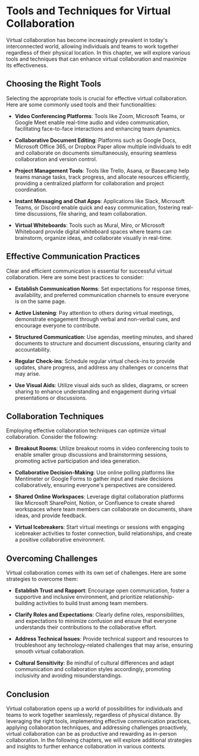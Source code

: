 Tools and Techniques for Virtual Collaboration
=======================================================

Virtual collaboration has become increasingly prevalent in today's interconnected world, allowing individuals and teams to work together regardless of their physical location. In this chapter, we will explore various tools and techniques that can enhance virtual collaboration and maximize its effectiveness.

Choosing the Right Tools
------------------------

Selecting the appropriate tools is crucial for effective virtual collaboration. Here are some commonly used tools and their functionalities:

* **Video Conferencing Platforms**: Tools like Zoom, Microsoft Teams, or Google Meet enable real-time audio and video communication, facilitating face-to-face interactions and enhancing team dynamics.

* **Collaborative Document Editing**: Platforms such as Google Docs, Microsoft Office 365, or Dropbox Paper allow multiple individuals to edit and collaborate on documents simultaneously, ensuring seamless collaboration and version control.

* **Project Management Tools**: Tools like Trello, Asana, or Basecamp help teams manage tasks, track progress, and allocate resources efficiently, providing a centralized platform for collaboration and project coordination.

* **Instant Messaging and Chat Apps**: Applications like Slack, Microsoft Teams, or Discord enable quick and easy communication, fostering real-time discussions, file sharing, and team collaboration.

* **Virtual Whiteboards**: Tools such as Mural, Miro, or Microsoft Whiteboard provide digital whiteboard spaces where teams can brainstorm, organize ideas, and collaborate visually in real-time.

Effective Communication Practices
---------------------------------

Clear and efficient communication is essential for successful virtual collaboration. Here are some best practices to consider:

* **Establish Communication Norms**: Set expectations for response times, availability, and preferred communication channels to ensure everyone is on the same page.

* **Active Listening**: Pay attention to others during virtual meetings, demonstrate engagement through verbal and non-verbal cues, and encourage everyone to contribute.

* **Structured Communication**: Use agendas, meeting minutes, and shared documents to structure and document discussions, ensuring clarity and accountability.

* **Regular Check-ins**: Schedule regular virtual check-ins to provide updates, share progress, and address any challenges or concerns that may arise.

* **Use Visual Aids**: Utilize visual aids such as slides, diagrams, or screen sharing to enhance understanding and engagement during virtual presentations or discussions.

Collaboration Techniques
------------------------

Employing effective collaboration techniques can optimize virtual collaboration. Consider the following:

* **Breakout Rooms**: Utilize breakout rooms in video conferencing tools to enable smaller group discussions and brainstorming sessions, promoting active participation and idea generation.

* **Collaborative Decision-Making**: Use online polling platforms like Mentimeter or Google Forms to gather input and make decisions collaboratively, ensuring everyone's perspectives are considered.

* **Shared Online Workspaces**: Leverage digital collaboration platforms like Microsoft SharePoint, Notion, or Confluence to create shared workspaces where team members can collaborate on documents, share ideas, and provide feedback.

* **Virtual Icebreakers**: Start virtual meetings or sessions with engaging icebreaker activities to foster connection, build relationships, and create a positive collaborative environment.

Overcoming Challenges
---------------------

Virtual collaboration comes with its own set of challenges. Here are some strategies to overcome them:

* **Establish Trust and Rapport**: Encourage open communication, foster a supportive and inclusive environment, and prioritize relationship-building activities to build trust among team members.

* **Clarify Roles and Expectations**: Clearly define roles, responsibilities, and expectations to minimize confusion and ensure that everyone understands their contributions to the collaborative effort.

* **Address Technical Issues**: Provide technical support and resources to troubleshoot any technology-related challenges that may arise, ensuring smooth virtual collaboration.

* **Cultural Sensitivity**: Be mindful of cultural differences and adapt communication and collaboration styles accordingly, promoting inclusivity and avoiding misunderstandings.

Conclusion
----------

Virtual collaboration opens up a world of possibilities for individuals and teams to work together seamlessly, regardless of physical distance. By leveraging the right tools, implementing effective communication practices, applying collaboration techniques, and addressing challenges proactively, virtual collaboration can be as productive and rewarding as in-person collaboration. In the following chapters, we will explore additional strategies and insights to further enhance collaboration in various contexts.
